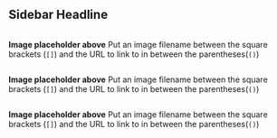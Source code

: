 ## Sidebar Headline

![]() 

**Image placeholder above** Put an image filename between the square brackets (`[]`) and the URL to link to in between the parentheses(`()`)

![]() 

**Image placeholder above** Put an image filename between the square brackets (`[]`) and the URL to link to in between the parentheses(`()`)

![]() 

**Image placeholder above** Put an image filename between the square brackets (`[]`) and the URL to link to in between the parentheses(`()`)






